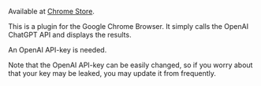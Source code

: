 Available at [Chrome Store]().

This is a plugin for the Google Chrome Browser.  It simply calls the OpenAI ChatGPT API and displays the results.

An OpenAI API-key is needed.

Note that the OpenAI API-key can be easily changed, so if you worry about that your key may be leaked, you may update it from frequently.
